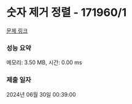 # 숫자 제거 정렬 - 171960/1 

[문제 링크](https://level.goorm.io/exam/171960/%EC%88%AB%EC%9E%90-%EC%A0%9C%EA%B1%B0-%EC%A0%95%EB%A0%AC/quiz/1) 

### 성능 요약

메모리: 3.50 MB, 시간: 0.00 ms

### 제출 일자

2024년 06월 30일 00:39:00

